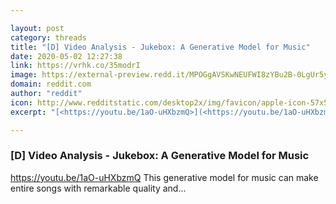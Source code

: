 ```yaml
---

layout: post
category: threads
title: "[D] Video Analysis - Jukebox: A Generative Model for Music"
date: 2020-05-02 12:27:38
link: https://vrhk.co/35modrI
image: https://external-preview.redd.it/MPOGgAVSKwNEUFWI8zYBu2B-0LgUr5y3D6GlFjoLeuk.jpg?width=480&height=251.308900524&auto=webp&crop=480:251.308900524,smart&s=ba8921200589e35f856bc1bdbb49d8d50ba10c81
domain: reddit.com
author: "reddit"
icon: http://www.redditstatic.com/desktop2x/img/favicon/apple-icon-57x57.png
excerpt: "[<https://youtu.be/1aO-uHXbzmQ>](<https://youtu.be/1aO-uHXbzmQ>) This generative model for music can make entire songs with remarkable quality and..."

---
```


### [D] Video Analysis - Jukebox: A Generative Model for Music

[<https://youtu.be/1aO-uHXbzmQ>](<https://youtu.be/1aO-uHXbzmQ>) This generative model for music can make entire songs with remarkable quality and...